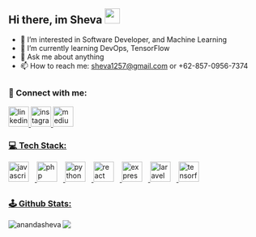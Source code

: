 ## Hi there, im Sheva <img src="https://github.com/TheDudeThatCode/TheDudeThatCode/blob/master/Assets/Hi.gif" width="30px">

- 👀 I’m interested in Software Developer, and Machine Learning
- 🌱 I’m currently learning DevOps, TensorFlow
- 💬 Ask me about anything
- 📫 How to reach me: sheva1257@gmail.com or +62-857-0956-7374
  
##
<h3 align="left">🔗 Connect with me:</h3>
<div align="left">
<a href="https://linkedin.com/in/anandashevahidayat" target="blank"><img src="https://img.shields.io/static/v1?message=LinkedIn&logo=linkedin&label=&color=0077B5&logoColor=white&labelColor=&style=for-the-badge" height="40" alt="linkedin logo"  />
<a href="https://instagram.com/shevaananda_" target="blank"><img src="https://img.shields.io/static/v1?message=Instagram&logo=instagram&label=&color=E4405F&logoColor=white&labelColor=&style=for-the-badge" height="40" alt="instagram logo"  />
<a href="https://medium.com/@sheva1257" target="blank"> <img src="https://img.shields.io/static/v1?message=Medium&logo=medium&label=&color=12100E&logoColor=white&labelColor=&style=for-the-badge" height="40" alt="medium logo"  />
</div>

###                                         
<h3 align="left">💻 Tech Stack:</h3>
<div align="left">
<a href="https://www.w3schools.com/js/" target="blank"><img src="https://img.shields.io/badge/JavaScript-F7DF1E?logo=javascript&logoColor=black&style=for-the-badge" height="40" alt="javascript logo"  /><img width="12" />
<a href="https://www.php.net/" target="blank"><img src="https://img.shields.io/badge/PHP-777BB4?logo=php&logoColor=black&style=for-the-badge" height="40" alt="php logo"  /><img width="12" />
<a href="https://www.python.org/" target="blank"><img src="https://img.shields.io/badge/Python-3776AB?logo=python&logoColor=white&style=for-the-badge" height="40" alt="python logo"  /><img width="12" />
<a href="https://react.dev/" target="blank"><img src="https://img.shields.io/badge/React-61DAFB?logo=react&logoColor=black&style=for-the-badge" height="40" alt="react logo"  /><img width="12" />
<a href="https://expressjs.com/" target="blank"><img src="https://img.shields.io/badge/Express-000000?logo=express&logoColor=white&style=for-the-badge" height="40" alt="express logo"  /><img width="12" />
<a href="https://laravel.com/" target="blank"><img src="https://img.shields.io/badge/Laravel-FF2D20?logo=laravel&logoColor=white&style=for-the-badge" height="40" alt="laravel logo"  /><img width="12" />
<a href="https://www.tensorflow.org/" target="blank"><img src="https://img.shields.io/badge/TensorFlow-FF6F00?logo=tensorflow&logoColor=black&style=for-the-badge" height="40" alt="tensorflow logo"  />
</div>

##
<h3 align="left">🕹 Github Stats:</h3>
<p><img align="left" src="https://github-readme-stats.vercel.app/api/top-langs?username=anandasheva&show_icons=true&locale=en&layout=compact&theme=tokyonight" alt="anandasheva" /></p>
<a href="https://github.com/anandasheva/github-readme-stats">
<img align="center" src="https://github-readme-stats.vercel.app/api?username=anandasheva&theme=tokyonight" />
</a>
